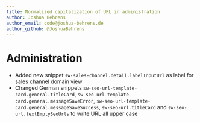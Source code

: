 ```yaml
---
title: Normalized capitalization of URL in administration
author: Joshua Behrens
author_email: code@joshua-behrens.de
author_github: @JoshuaBehrens
---
```

# Administration
* Added new snippet `sw-sales-channel.detail.labelInputUrl` as label for sales channel domain view
* Changed German snippets `sw-seo-url-template-card.general.titleCard`, `sw-seo-url-template-card.general.messageSaveError`, `sw-seo-url-template-card.general.messageSaveSuccess`, `sw-seo-url.titleCard` and `sw-seo-url.textEmptySeoUrls` to write URL all upper case
